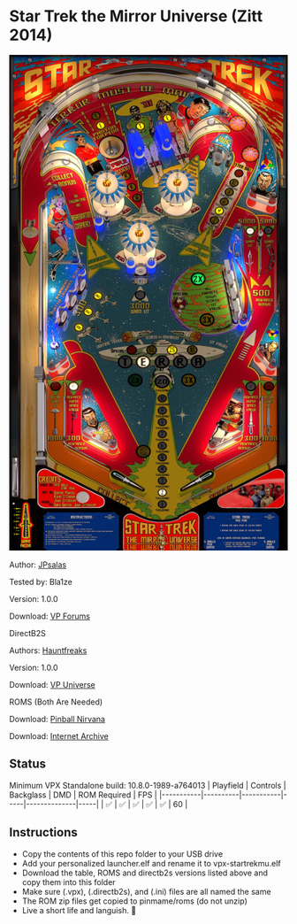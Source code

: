 # Star Trek the Mirror Universe (Zitt 2014)

![Table Preview](https://github.com/Bla1ze/vpx-images/blob/main/vpx-startrekmu.png)

Author: [JPsalas](https://www.vpforums.org/index.php?showuser=277)

Tested by: Bla1ze

Version: 1.0.0

Download: [VP Forums](https://www.vpforums.org/index.php?app=downloads&showfile=18568)

DirectB2S

Authors: [Hauntfreaks](https://vpuniverse.com/profile/5216-hauntfreaks/)

Version: 1.0.0

Download: [VP Universe](https://vpuniverse.com/files/file/21439-star-trek-mirror-universe-bally-1978-b2s/)

ROMS (Both Are Needed)

Download: [Pinball Nirvana](https://pinballnirvana.com/forums/resources/startrek.2390/)

Download: [Internet Archive](https://archive.org/download/vpinmame/roms/roms.zip/startreb.zip)


## Status 

Minimum VPX Standalone build: 10.8.0-1989-a764013
| Playfield | Controls | Backglass | DMD | ROM Required | FPS | 
|-----------|----------|-----------|-----|--------------|-----|
| :white_check_mark: | :white_check_mark: | :white_check_mark: | :white_check_mark: | :white_check_mark: | 60 |

## Instructions

- Copy the contents of this repo folder to your USB drive
- Add your personalized launcher.elf and rename it to vpx-startrekmu.elf
- Download the table, ROMS and directb2s versions listed above and copy them into this folder
- Make sure (.vpx), (.directb2s), and (.ini) files are all named the same
- The ROM zip files get copied to pinmame/roms (do not unzip)
- Live a short life and languish. 🖖
